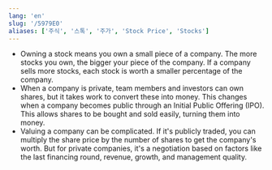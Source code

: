 ```yaml
---
lang: 'en'
slug: '/5979E0'
aliases: ['주식', '스톡', '주가', 'Stock Price', 'Stocks']
---
```


- Owning a stock means you own a small piece of a company. The more stocks you own, the bigger your piece of the company. If a company sells more stocks, each stock is worth a smaller percentage of the company.
- When a company is private, team members and investors can own shares, but it takes work to convert these into money. This changes when a company becomes public through an Initial Public Offering (IPO). This allows shares to be bought and sold easily, turning them into money.
- Valuing a company can be complicated. If it's publicly traded, you can multiply the share price by the number of shares to get the company's worth. But for private companies, it's a negotiation based on factors like the last financing round, revenue, growth, and management quality.
